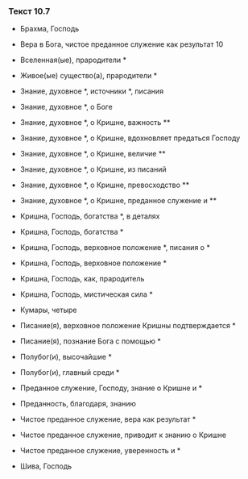 ### Текст 10.7

- Брахма, Господь

- Вера в Бога, чистое преданное служение как результат 10

- Вселенная(ые), прародители *

- Живое(ые) существо(а), прародители *

- Знание, духовное *, источники *, писания

- Знание, духовное *, о Боге

- Знание, духовное *, о Кришне, важность **

- Знание, духовное *, о Кришне, вдохновляет предаться Господу

- Знание, духовное *, о Кришне, величие **

- Знание, духовное *, о Кришне, из писаний

- Знание, духовное *, о Кришне, превосходство **

- Знание, духовное *, о Кришне, преданное служение и **

- Кришна, Господь, богатства *, в деталях

- Кришна, Господь, богатства *

- Кришна, Господь, верховное положение *, писания о *

- Кришна, Господь, верховное положение *

- Кришна, Господь, как, прародитель

- Кришна, Господь, мистическая сила *

- Кумары, четыре

- Писание(я), верховное положение Кришны подтверждается *

- Писание(я), познание Бога с помощью *

- Полубог(и), высочайшие *

- Полубог(и), главный среди *

- Преданное служение, Господу, знание о Кришне и *

- Преданность, благодаря, знанию

- Чистое преданное служение, вера как результат *

- Чистое преданное служение, приводит к знанию о Кришне

- Чистое преданное служение, уверенность и *

- Шива, Господь
	
